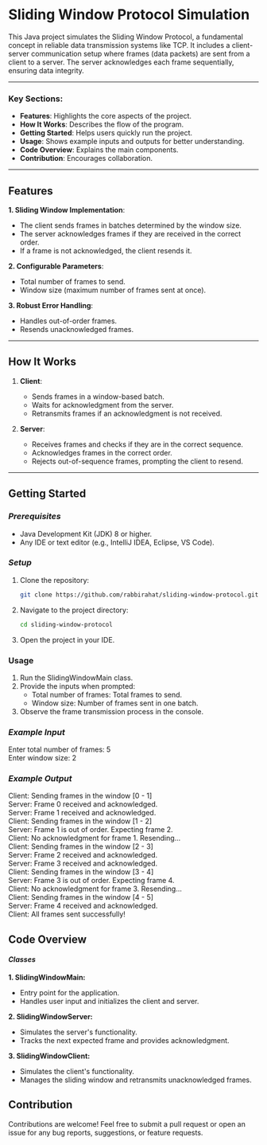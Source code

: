 # Sliding Window Protocol Simulation

This Java project simulates the Sliding Window Protocol, a fundamental concept in reliable data transmission systems like TCP. It includes a client-server communication setup where frames (data packets) are sent from a client to a server. The server acknowledges each frame sequentially, ensuring data integrity.

---
### Key Sections:
- **Features**: Highlights the core aspects of the project.
- **How It Works**: Describes the flow of the program.
- **Getting Started**: Helps users quickly run the project.
- **Usage**: Shows example inputs and outputs for better understanding.
- **Code Overview**: Explains the main components.
- **Contribution**: Encourages collaboration.
---

## Features

**1. Sliding Window Implementation**:
- The client sends frames in batches determined by the window size.
- The server acknowledges frames if they are received in the correct order.
- If a frame is not acknowledged, the client resends it.

**2. Configurable Parameters**:
- Total number of frames to send.
- Window size (maximum number of frames sent at once).

**3. Robust Error Handling**:
- Handles out-of-order frames.
- Resends unacknowledged frames.

---

## How It Works

1. **Client**:
    - Sends frames in a window-based batch.
    - Waits for acknowledgment from the server.
    - Retransmits frames if an acknowledgment is not received.

2. **Server**:
    - Receives frames and checks if they are in the correct sequence.
    - Acknowledges frames in the correct order.
    - Rejects out-of-sequence frames, prompting the client to resend.

---

## Getting Started

### *Prerequisites*

- Java Development Kit (JDK) 8 or higher.
- Any IDE or text editor (e.g., IntelliJ IDEA, Eclipse, VS Code).

### *Setup*

1. Clone the repository:
   ```bash
   git clone https://github.com/rabbirahat/sliding-window-protocol.git

2. Navigate to the project directory:
   ```bash
   cd sliding-window-protocol
3. Open the project in your IDE.

### Usage
1. Run the SlidingWindowMain class.
2. Provide the inputs when prompted:
   - Total number of frames: Total frames to send.
   - Window size: Number of frames sent in one batch.
3. Observe the frame transmission process in the console.

### *Example Input*
Enter total number of frames: 5\
Enter window size: 2
### *Example Output*
Client: Sending frames in the window [0 - 1]\
Server: Frame 0 received and acknowledged.\
Server: Frame 1 received and acknowledged.\
Client: Sending frames in the window [1 - 2]\
Server: Frame 1 is out of order. Expecting frame 2.\
Client: No acknowledgment for frame 1. Resending...\
Client: Sending frames in the window [2 - 3]\
Server: Frame 2 received and acknowledged.\
Server: Frame 3 received and acknowledged.\
Client: Sending frames in the window [3 - 4]\
Server: Frame 3 is out of order. Expecting frame 4.\
Client: No acknowledgment for frame 3. Resending...\
Client: Sending frames in the window [4 - 5]\
Server: Frame 4 received and acknowledged.\
Client: All frames sent successfully!

## Code Overview
#### *Classes*
**1. SlidingWindowMain:**
- Entry point for the application.
- Handles user input and initializes the client and server.

**2. SlidingWindowServer:**
- Simulates the server's functionality.
- Tracks the next expected frame and provides acknowledgment.

**3. SlidingWindowClient:**
- Simulates the client's functionality.
- Manages the sliding window and retransmits unacknowledged frames.

## Contribution
Contributions are welcome! Feel free to submit a pull request or open an issue for any bug reports, suggestions, or feature requests.



